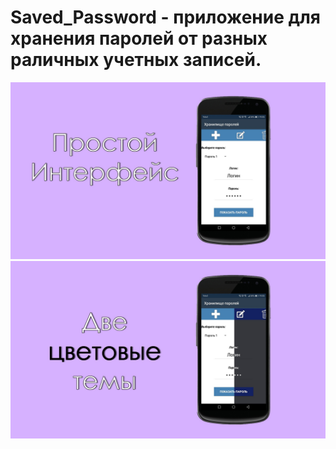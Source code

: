 # Saved_Password - приложение для хранения паролей от разных раличных учетных записей.
![alt text](cnAK0YdSmRU.jpg)
![alt text](pSmae9_srR4.jpg)
